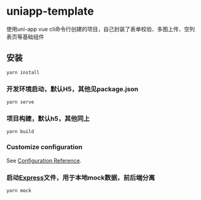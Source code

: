 # uniapp-template
使用uni-app vue cli命令行创建的项目，自己封装了表单校验、多图上传、空列表页等基础组件

## 安装
```
yarn install
```

### 开发环境启动，默认H5，其他见package.json
```
yarn serve
```

### 项目构建，默认h5，其他同上
```
yarn build
```

### Customize configuration
See [Configuration Reference](https://cli.vuejs.org/config/).

### 启动[Express](https://www.expressjs.com.cn/)文件，用于本地mock数据，前后端分离
```
yarn mock
```
